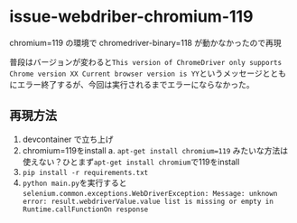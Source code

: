 # issue-webdriber-chromium-119

chromium=119 の環境で chromedriver-binary=118 が動かなかったので再現

普段はバージョンが変わると`This version of ChromeDriver only supports Chrome version XX Current browser version is YY`というメッセージとともにエラー終了するが、今回は実行されるまでエラーにならなかった。

## 再現方法

1. devcontainer で立ち上げ
2. chromium=119をinstall
  a. `apt-get install chromium=119` みたいな方法は使えない？ひとまず`apt-get install chromium`で119をinstall
3. `pip install -r requirements.txt`
4. `python main.py`を実行すると`selenium.common.exceptions.WebDriverException: Message: unknown error: result.webdriverValue.value list is missing or empty in Runtime.callFunctionOn response`
